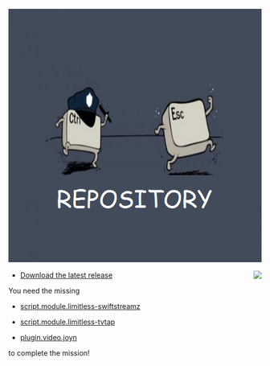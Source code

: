 ![Control Escape TV](icon.png)

<img align="right" src="https://ibb.co/Zxppp5V">

* [Download the latest release](https://bit.ly/2XnHiHa)


You need the missing 

* [script.module.limitless-swiftstreamz](https://bit.ly/2PkOCim)

* [script.module.limitless-tvtap](https://bit.ly/3foYpyv)

* [plugin.video.joyn](https://bit.ly/30oUsWo)

to complete the mission!

